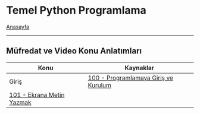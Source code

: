 # Temel Python Programlama

[Anasayfa](README.md)

---

## Müfredat ve Video Konu Anlatımları
| Konu | Kaynaklar |
| --   | --        |
| Giriş                             | <a href="https://www.youtube.com/watch?v=rkyKak5acQ4&list=PLqiHvxGteAQek8je_f8tzSLDUO0ukiRox&index=1" target="_blank">100 - Programlamaya Giriş ve Kurulum</a>
                                      <a href="https://www.youtube.com/watch?v=FiZEcPTrNEs&list=PLqiHvxGteAQek8je_f8tzSLDUO0ukiRox&index=2" target="_blank">101 - Ekrana Metin Yazmak</a> |

                                       